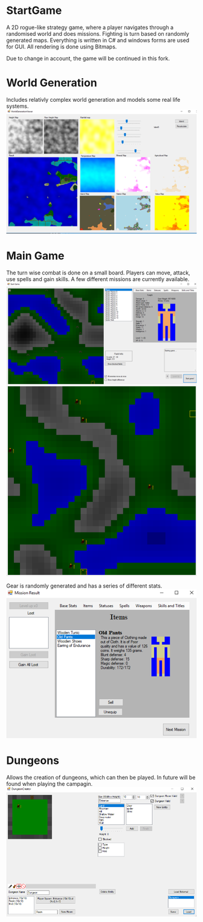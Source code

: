# StartGame
A 2D rogue-like strategy game, where a player navigates through a randomised world and does missions. Fighting is turn based on randomly generated maps. Everything is written in C# and windows forms are used for GUI. All rendering is done using Bitmaps.

Due to change in account, the game will be continued in this fork.
# World Generation
Includes relativly complex world generation and models some real life systems.
![World Generation Example](https://github.com/quajak/StartGame/blob/master/Github/worldgeneration.PNG)
# Main Game
The turn wise combat is done on a small board. Players can move, attack, use spells and gain skills. A few different missions are currently available.
![Game Example](https://github.com/quajak/StartGame/blob/master/Github/maingame.PNG)
![Other Mission](https://github.com/quajak/StartGame/blob/master/Github/mission1.PNG)

Gear is randomly generated and has a series of different stats.
![Item Screen](https://github.com/quajak/StartGame/blob/master/Github/itemsystem.PNG)
# Dungeons
Allows the creation of dungeons, which can then be played. In future will be found when playing the campagin.
![World Generation Example](https://github.com/quajak/StartGame/blob/master/Github/dungeons.PNG)
